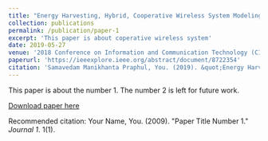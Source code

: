 ```yaml
---
title: "Energy Harvesting, Hybrid, Cooperative Wireless System Modeling and Outage Performance Analysis"
collection: publications
permalink: /publication/paper-1
excerpt: 'This paper is about coperative wireless system'
date: 2019-05-27
venue: '2018 Conference on Information and Communication Technology (CICT)'
paperurl: 'https://ieeexplore.ieee.org/abstract/document/8722354'
citation: 'Samavedam Manikhanta Praphul, You. (2019). &quot;Energy Harvesting, Hybrid, Cooperative Wireless System Modeling and Outage Performance Analysis.&quot; <i>2018 Conference on Information and Communication Technology (CICT)</i>. 1(1).'
---
```

This paper is about the number 1. The number 2 is left for future work.

[Download paper here](http://academicpages.github.io/files/paper1.pdf)

Recommended citation: Your Name, You. (2009). "Paper Title Number 1." <i>Journal 1</i>. 1(1).
